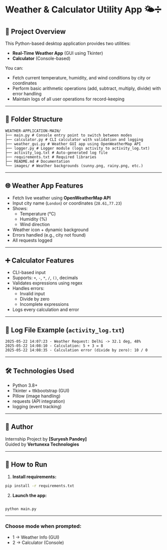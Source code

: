 # Weather & Calculator Utility App 🌤️➗

## 📌 Project Overview

This Python-based desktop application provides two utilities:
- **Real-Time Weather App** (GUI using Tkinter)
- **Calculator** (Console-based)

You can:
- Fetch current temperature, humidity, and wind conditions by city or coordinates
- Perform basic arithmetic operations (add, subtract, multiply, divide) with error handling
- Maintain logs of all user operations for record-keeping

---

## 📂 Folder Structure

    WEATHER-APPLICATION-MAIN/
    ├── main.py # Console entry point to switch between modes
    ├── calculator.py # CLI calculator with validation and logging
    ├── weather_gui.py # Weather GUI app using OpenWeatherMap API
    ├── logger.py # Logger module (logs activity to activity_log.txt)
    ├── activity_log.txt # Auto-generated log file
    ├── requirements.txt # Required libraries
    ├── README.md # Documentation
    └── images/ # Weather backgrounds (sunny.png, rainy.png, etc.)


---

## 🌐 Weather App Features

- Fetch live weather using **OpenWeatherMap API**
- Input city name (`London`) or coordinates (`28.61,77.23`)
- Shows:
  - Temperature (°C)
  - Humidity (%)
  - Wind direction
- Weather icon + dynamic background
- Errors handled (e.g., city not found)
- All requests logged

---

## ➕ Calculator Features

- CLI-based input
- Supports: `+`, `-`, `*`, `/`, `()`, decimals
- Validates expressions using regex
- Handles errors:
  - Invalid input
  - Divide by zero
  - Incomplete expressions
- Logs every calculation and error

---

## 🧾 Log File Example (`activity_log.txt`)

    2025-05-22 14:07:23 - Weather Request: Delhi -> 32.1 deg, 48%
    2025-05-22 14:08:10 - Calculation: 5 + 3 = 8
    2025-05-22 14:08:35 - Calculation error (divide by zero): 10 / 0


---

## 🛠️ Technologies Used

- Python 3.8+
- Tkinter + ttkbootstrap (GUI)
- Pillow (image handling)
- requests (API integration)
- logging (event tracking)

---
## 🙌 Author

Internship Project by **[Suryesh Pandey]**  
Guided by **Vertunexa Technologies**

---

## 🚀 How to Run

1. **Install requirements:**

```bash
pip install -r requirements.txt
```

2. **Launch the app:**

```bash

python main.py

```
---

### Choose mode when prompted:

- 1 → Weather Info (GUI)
- 2 → Calculator (Console)
